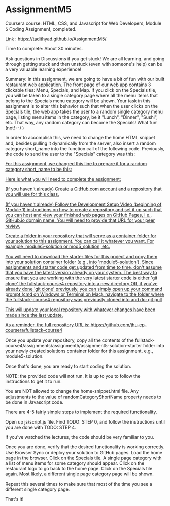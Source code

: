 # AssignmentM5
Coursera course: HTML, CSS, and Javascript for Web Developers, Module 5 Coding Assignment, completed.

Link : https://tadithyad.github.io/AssignmentM5/

Time to complete: About 30 minutes.

Ask questions in Discussions if you get stuck! We are all learning, and going through getting stuck and then unstuck (even with someone's help) can be a very valuable learning experience!

Summary: In this assignment, we are going to have a bit of fun with our built restaurant web application. The front page of our web app contains 3 clickable tiles: Menu, Specials, and Map. If you click on the Specials tile, you will be taken to a single category page where all the menu items that belong to the Specials menu category will be shown. Your task in this assignment is to alter this behavior such that when the user clicks on the Specials tile, the web app takes the user to a random single category menu page, listing menu items in the category, be it "Lunch", "Dinner", "Sushi", etc. That way, any random category can become the Specials! What fun!(not! :-) )

In order to accomplish this, we need to change the home HTML snippet and, besides pulling it dynamically from the server, also insert a random category short_name into the function call of the following code. Previously, the code to send the user to the "Specials" category was this:

<a href="#" onclick="$dc.loadMenuItems('SP');">
  
For this assignment, we changed this line to prepare it for a random category short_name to be this:

<a href="#" onclick="$dc.loadMenuItems({{randomCategoryShortName}});">
  
Here is what you will need to complete the assignment:

(If you haven't already) Create a GitHub.com account and a repository that you will use for this class.

(If you haven't already) Follow the Development Setup Video (beginning of Module 1) instructions on how to create a repository and set it up such that you can host and view your finished web pages on GitHub Pages, i.e., GitHub.io domain name. You will need to provide that URL for your peer review.

Create a folder in your repository that will serve as a container folder for your solution to this assignment. You can call it whatever you want. For example, module5-solution or mod5_solution, etc.

You will need to download the starter files for this project and copy them into your solution container folder (e.g., into 'module5-solution'). Since assignments and starter code get updated from time to time, don't assume that you have the latest version already on your system. The best way to ensure that you are working with the very latest starter code is either 'git clone' the fullstack-course4 repository into a new directory OR, if you've already done 'git clone' previously, you can simply open up your command prompt (cmd on Windows or Terminal on Mac), navigate to the folder where the fullstack-course4 repository was previously cloned into and do: git pull

This will update your local repository with whatever changes have been made since the last update.

As a reminder, the full repository URL is: https://github.com/jhu-ep-coursera/fullstack-course4

Once you update your repository, copy all the contents of the fullstack-course4/assignments/assignment5/assignment5-solution-starter folder into your newly created solutions container folder for this assignment, e.g., module5-solution.

Once that's done, you are ready to start coding the solution.

NOTE: the provided code will not run. It is up to you to follow the instructions to get it to run.

You are NOT allowed to change the home-snippet.html file. Any adjustments to the value of randomCategoryShortName property needs to be done in Javascript code.

There are 4-5 fairly simple steps to implement the required functionality.

Open up js/script.js file.
Find TODO: STEP 0, and follow the instructions until you are done with TODO: STEP 4.

If you've watched the lectures, the code should be very familiar to you.

Once you are done, verify that the desired functionality is working correctly. Use Browser Sync or deploy your solution to GitHub pages.
Load the home page in the browser.
Click on the Specials tile. A single page category with a list of menu items for some category should appear.
Click on the restaurant logo to go back to the home page.
Click on the Specials tile again. Most likely, a different single page category page will be shown.

Repeat this several times to make sure that most of the time you see a different single category page.

That's it!
